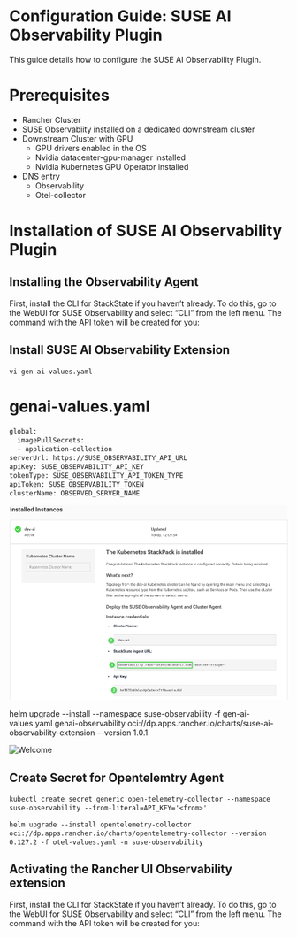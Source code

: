 # Configuration Guide: SUSE AI Observability Plugin

This guide details how to configure the SUSE AI Observability Plugin.

# Prerequisites

- Rancher Cluster
- SUSE Observabiity installed on a dedicated downstream cluster
- Downstream Cluster with GPU
    - GPU drivers enabled in the OS
    - Nvidia datacenter-gpu-manager installed
    - Nvidia Kubernetes GPU Operator installed
- DNS entry 
    - Observability
    - Otel-collector

# Installation of SUSE AI Observability Plugin


## Installing the Observability Agent


First, install the CLI for StackState if you haven’t already. To do this, go to the WebUI for SUSE Observability and select “CLI” from the left menu. The command with the API token will be created for you:

## Install SUSE AI Observability Extension

```
vi gen-ai-values.yaml
```

# genai-values.yaml

```
global:
  imagePullSecrets:
  - application-collection 
serverUrl: https://SUSE_OBSERVABILITY_API_URL
apiKey: SUSE_OBSERVABILITY_API_KEY
tokenType: SUSE_OBSERVABILITY_API_TOKEN_TYPE
apiToken: SUSE_OBSERVABILITY_TOKEN
clusterName: OBSERVED_SERVER_NAME
```

![Welcome](/assets/detials-for-genai-values.png)

helm upgrade --install --namespace suse-observability -f gen-ai-values.yaml genai-observability oci://dp.apps.rancher.io/charts/suse-ai-observability-extension --version 1.0.1

![Welcome](/assets/gen-ai-values.png)

## Create Secret for Opentelemtry Agent


```
kubectl create secret generic open-telemetry-collector --namespace suse-observability --from-literal=API_KEY='<from>'
```

```
helm upgrade --install opentelemetry-collector oci://dp.apps.rancher.io/charts/opentelemetry-collector --version 0.127.2 -f otel-values.yaml -n suse-observability
```

## Activating the Rancher UI Observability extension

First, install the CLI for StackState if you haven’t already. To do this, go to the WebUI for SUSE Observability and select “CLI” from the left menu. The command with the API token will be created for you:
